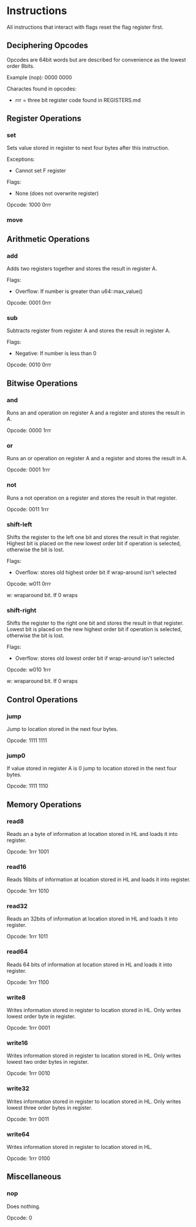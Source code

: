 # Instructions

All instructions that interact with flags reset the flag register first.

## Deciphering Opcodes

Opcodes are 64bit words but are described for convenience as the lowest order 8bits.

Example (nop):
0000 0000

Charactes found in opcodes:

- rrr = three bit register code found in REGISTERS.md

## Register Operations

### set

Sets value stored in register to next four bytes after this instruction.

Exceptions:

- Cannot set F register

Flags:

- None (does not overwrite register)

Opcode: 1000 0rrr

### move

## Arithmetic Operations

### add

Adds two registers together and stores the result in register A.

Flags:

- Overflow: If number is greater than u64::max_value()

Opcode: 0001 0rrr

### sub

Subtracts register from register A and stores the result in register A.

Flags:

- Negative: If number is less than 0

Opcode: 0010 0rrr

## Bitwise Operations

### and

Runs an and operation on register A and a register and stores the result in A.

Opcode: 0000 1rrr

### or

Runs an or operation on register A and a register and stores the result in A.

Opcode: 0001 1rrr

### not

Runs a not operation on a register and stores the result in that register.

Opcode: 0011 1rrr

### shift-left

Shifts the register to the left one bit and stores the result in that register. Highest bit is placed on the new lowest order bit if operation is selected, otherwise the bit is lost.

Flags:

- Overflow: stores old highest order bit if wrap-around isn't selected

Opcode: w011 0rrr

w: wraparound bit. If 0 wraps

### shift-right

Shifts the register to the right one bit and stores the result in that register. Lowest bit is placed on the new highest order bit if operation is selected, otherwise the bit is lost.

Flags:

- Overflow: stores old lowest order bit if wrap-around isn't selected

Opcode: w010 1rrr

w: wraparound bit. If 0 wraps

## Control Operations

### jump

Jump to location stored in the next four bytes.

Opcode: 1111 1111

### jump0

If value stored in register A is 0 jump to location stored in the next four bytes.

Opcode: 1111 1110

## Memory Operations

### read8

Reads an a byte of information at location stored in HL and loads it into register.

Opcode: 1rrr 1001

### read16

Reads 16bits of information at location stored in HL and loads it into register.

Opcode: 1rrr 1010

### read32

Reads an 32bits of information at location stored in HL and loads it into register.

Opcode: 1rrr 1011

### read64

Reads 64 bits of information at location stored in HL and loads it into register.

Opcode: 1rrr 1100

### write8

Writes information stored in register to location stored in HL. Only writes lowest order byte in register.

Opcode: 1rrr 0001

### write16

Writes information stored in register to location stored in HL. Only writes lowest two order bytes in register.

Opcode: 1rrr 0010

### write32

Writes information stored in register to location stored in HL. Only writes lowest three order bytes in register.

Opcode: 1rrr 0011

### write64

Writes information stored in register to location stored in HL.

Opcode: 1rrr 0100

## Miscellaneous

### nop

Does nothing.

Opcode: 0
